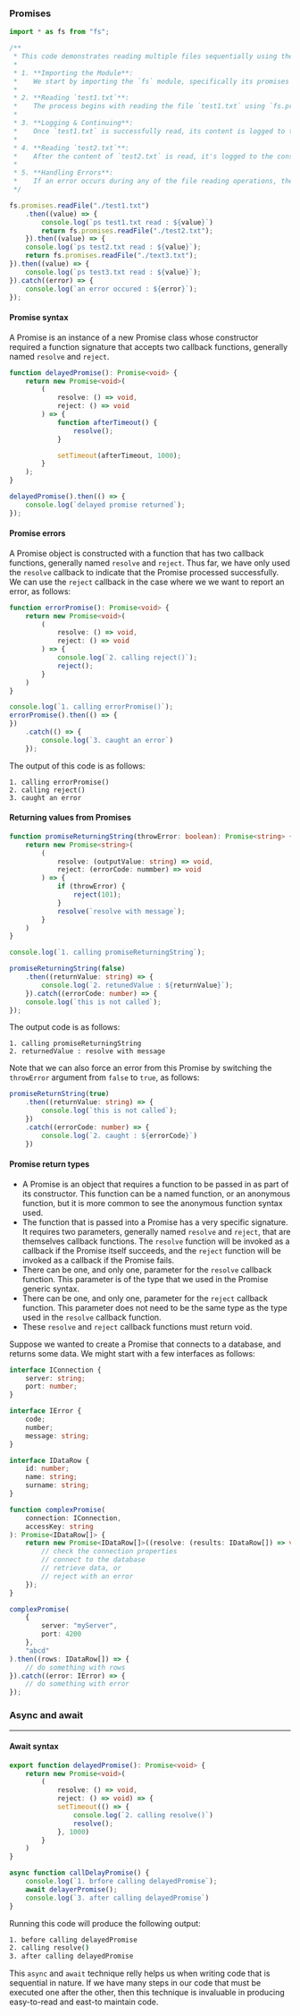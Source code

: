 ### Promises

```typescript
import * as fs from "fs";

/**
 * This code demonstrates reading multiple files sequentially using the promises API from Node.js's `fs` module.
 *
 * 1. **Importing the Module**:
 *    We start by importing the `fs` module, specifically its promises API. This allows us to utilize the file system operations in a promise-based fashion.
 *
 * 2. **Reading `test1.txt`**:
 *    The process begins with reading the file `test1.txt` using `fs.promises.readFile`.
 *
 * 3. **Logging & Continuing**:
 *    Once `test1.txt` is successfully read, its content is logged to the console in the first `.then` block. Immediately after, a promise to read the file `test2.txt` is returned, moving the flow to the next `.then` block.
 *
 * 4. **Reading `test2.txt`**:
 *    After the content of `test2.txt` is read, it's logged to the console. Again, a promise to read another file (`text3.txt`) is returned, which will prompt the subsequent `.then` block. (Note: There seems to be a typo, it probably should be `test3.txt` instead of `text3.txt`).
 *
 * 5. **Handling Errors**:
 *    If an error occurs during any of the file reading operations, the control is passed to the `.catch` block, where the error message is logged to the console.
 */

fs.promises.readFile("./test1.txt")
    .then((value) => {
        console.log(`ps test1.txt read : ${value}`)
        return fs.promises.readFile("./test2.txt");
    }).then((value) => {
    console.log(`ps test2.txt read : ${value}`);
    return fs.promises.readFile("./text3.txt");
}).then((value) => {
    console.log(`ps test3.txt read : ${value}`);
}).catch((error) => {
    console.log(`an error occured : ${error}`);
});
```

#### Promise syntax

A Promise is an instance of a new Promise class
whose constructor required a function signature that accepts two callback functions,
generally named `resolve` and `reject`.

```typescript
function delayedPromise(): Promise<void> {
    return new Promise<void>(
        (
            resolve: () => void,
            reject: () => void
        ) => {
            function afterTimeout() {
                resolve();
            }

            setTimeout(afterTimeout, 1000);
        }
    );
}

delayedPromise().then(() => {
    console.log(`delayed promise returned`);
});
```

#### Promise errors

A Promise object is constructed with a function that has two callback functions,
generally named `resolve` and `reject`.
Thus far, we have only used the `resolve` callback to indicate that the Promise processed successfully.
We can use the `reject` callback in the case where we we want to report an error, as follows:

```typescript
function errorPromise(): Promise<void> {
    return new Promise<void>(
        (
            resolve: () => void,
            reject: () => void
        ) => {
            console.log(`2. calling reject()`);
            reject();
        }
    )
}

console.log(`1. calling errorPromise()`);
errorPromise().then(() => {
})
    .catch(() => {
        console.log(`3. caught an error`)
    });
```

The output of this code is as follows:

```
1. calling errorPromise()
2. calling reject()
3. caught an error
```

#### Returning values from Promises

```typescript
function promiseReturningString(throwError: boolean): Promise<string> {
    return new Promise<string>(
        (
            resolve: (outputValue: string) => void,
            reject: (errorCode: nummber) => void
        ) => {
            if (throwError) {
                reject(101);
            }
            resolve(`resolve with message`);
        }
    )
}

console.log(`1. calling promiseReturningString`);

promiseReturningString(false)
    .then((returnValue: string) => {
        console.log(`2. retunedValue : ${returnValue}`);
    }).catch((errorCode: number) => {
    console.log(`this is not called`);
});
```

The output code is as follows:

```
1. calling promiseReturningString
2. returnedValue : resolve with message
```

Note that we can also force an error from this Promise by switching the `throwError` argument from `false` to `true`,
as follows:

```typescript
promiseReturnString(true)
    .then((returnValue: string) => {
        console.log(`this is not called`);
    })
    .catch((errorCode: number) => {
        console.log(`2. caught : ${errorCode}`)
    })
```

#### Promise return types

* A Promise is an object that requires a function to be passed in as part of its constructor. This function can be a
  named function, or an anonymous function, but it is more common to see the anonymous function syntax used.
* The function that is passed into a Promise has a very specific signature. It requires two parameters, generally
  named `resolve` and `reject`, that are themselves callback functions.
  The `resolve` function will be invoked as a callback if the Promise itself succeeds,
  and the `reject` function will be invoked as a callback if the Promise fails.
* There can be one, and only one, parameter for the `resolve` callback function.
  This parameter is of the type that we used in the Promise generic syntax.
* There can be one, and only one, parameter for the `reject` callback function. This parameter does not need to be the
  same type as the type used in the `resolve` callback function.
* These `resolve` and `reject` callback functions must return void.

Suppose we wanted to create a Promise that connects to a database, and returns some data.
We might start with a few interfaces as follows:

```typescript
interface IConnection {
    server: string;
    port: number;
}

interface IError {
    code;
    number;
    message: string;
}

interface IDataRow {
    id: number;
    name: string;
    surname: string;
}

function complexPromise(
    connection: IConnection,
    accessKey: string
): Promise<IDataRow[]> {
    return new Promise<IDataRow[]>((resolve: (results: IDataRow[]) => void, reject: (error: IError) => void) => {
        // check the connection properties
        // connect to the database
        // retrieve data, or
        // reject with an error
    });
}

complexPromise(
    {
        server: "myServer",
        port: 4200
    },
    "abcd"
).then((rows: IDataRow[]) => {
    // do something with rows
}).catch((error: IError) => {
    // do something with error
});
```

### Async and await

___

#### Await syntax

```typescript
export function delayedPromise(): Promise<void> {
    return new Promise<void>(
        (
            resolve: () => void,
            reject: () => void) => {
            setTimeout(() => {
                console.log(`2. calling resolve()`)
                resolve();
            }, 1000)
        }
    )
}

async function callDelayPromise() {
    console.log(`1. brfore calling delayedPromise`);
    await delayerPromise();
    console.log(`3. after calling delayedPromise`)
}
```

Running this code will produce the following output:

```cmd
1. before calling delayedPromise
2. calling resolve()
3. after calling delayedPromise
```

This `async` and `await` technique relly helps us when writing code that is sequential in nature.
If we have many steps in our code that must be executed one after the other,
then this technique is invaluable in producing easy-to-read and east-to maintain code.


